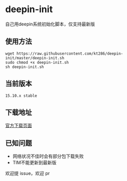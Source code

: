 # deepin-init
自己用deepin系统初始化脚本，仅支持最新版

## 使用方法

```
wget https://raw.githubusercontent.com/kt286/deepin-init/master/deepin-init.sh
sudo chmod +x deepin-init.sh
sh deepin-init.sh
```

## 当前版本

`15.10.x stable`

## 下载地址

[官方下载页面](https://www.deepin.org/download/)

## 已知问题

 - 网络状况不佳时会有部分包下载失败
 - TIM不能更新到最新版


欢迎提 issue，欢迎 pr
